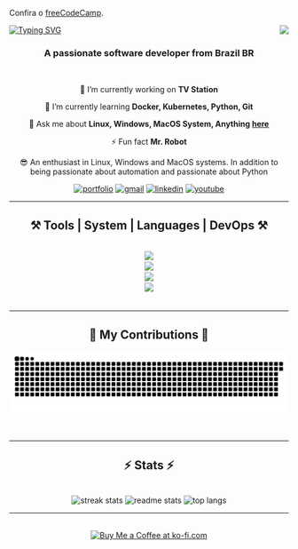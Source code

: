 <p>Confira o <a href="https://www.freecodecamp.org/" target="_blank" rel="noopener noreferrer">freeCodeCamp</a>.</p>




<img align="right" src="https://visitor-badge.laobi.icu/badge?page_id=thla21.visitor-badge" />

<a href="https://git.io/typing-svg"><img src="https://readme-typing-svg.herokuapp.com?font=Fira+Code&pause=500&color=41EB68&center=true&random=false&width=1000&lines=I'm+Thiago+Henrique.;Just+a+self-taught+person+crazy+about+technology+and+coffee.;Feel+free+to+check+out+my+profile%2C+maybe+I+have+something+that+interests+you" alt="Typing SVG" />
</a>

<h3 align="center">A passionate software developer from Brazil BR</h3>

<br/>

<div align="center">
 
 🔭 I’m currently working on **TV Station**
 
 🌱 I’m currently learning **Docker, Kubernetes, Python, Git**

💬 Ask me about **Linux, Windows, MacOS System, Anything [here](https://github.com/thla21/thla21/issues)**

⚡ Fun fact **Mr. Robot**

😎 An enthusiast in Linux, Windows and MacOS systems. In addition to being passionate about automation and passionate about Python

[![portfolio](https://img.shields.io/badge/portfolio-8537a3?style=for-the-badge&logo=ko-fi&logoColor=white)](https://github.com/thla21/)
[![gmail](https://img.shields.io/badge/gmail-333333?style=for-the-badge&logo=gmail&logoColor=red)](mailto:thiagoheniquela.21@gmail.com)
[![linkedin](https://img.shields.io/badge/linkedin-0077B5?style=for-the-badge&logo=linkedin&logoColor=white)](https://www.linkedin.com/in/thiago-henrique-linhares-de-ara%C3%BAjo-6739a4202/)
[![youtube](https://img.shields.io/badge/youtube-F9F9F9?style=for-the-badge&logo=youtube&logoColor=red)](https://youtu.be/kePxRO98lEY)

<hr/>
 
<h2 align="center">⚒️ Tools | System | Languages | DevOps ⚒️</h2>
<br/>
<div align="center">
    <img src="https://skillicons.dev/icons?i=atom,sublime,autocad,bash,vscode,pycharm,eclipse,github,prometheus,elasticsearch,grafana,heroku,nginx,obsidian,postgres" /><br>
    <img src="https://skillicons.dev/icons?i=apple,windows,linux,arch,debian,ubuntu,mint,redhat,kali" /><br>
    <img src="https://skillicons.dev/icons?i=markdown,git,python,mysql,sqlite,arduino,powershell" /><br>
    <img src="https://skillicons.dev/icons?i=docker,kubernetes,aws,gcp,ansible,terraform,jenkins" />
    
</div>

<br/>
<hr/>

<div align="center">
  <h2>🐍 My Contributions 🐍</h2>
  <picture>
    <source
      media="(prefers-color-scheme: dark)"
      srcset="https://raw.githubusercontent.com/thla21/thla21/manual-run-output/only-svg/github-contribution-grid-snake-dark.svg"
    />
    <source
      media="(prefers-color-scheme: light)"
      srcset="https://raw.githubusercontent.com/thla21/thla21/manual-run-output/only-svg/github-contribution-grid-snake-dark.svg"
    />
    <img
      alt="github contribution grid snake animation"
      src="https://raw.githubusercontent.com/thla21/thla21/manual-run-output/only-svg/github-contribution-grid-snake-dark.svg"
    />
  </picture>
  <br/><br/><br/>
</div>

<hr/>

<h2 align="center">⚡ Stats ⚡</h2>
<br>
<div align=center>
  <img width=250 src="https://github-readme-streak-stats-salesp07.vercel.app?user=thla21&theme=dark&locale=pt_BR&date_format=j%20M%5B%20Y%5D&background=181818&border_radius=10&fire=8537a3&ring=8537a3&currStreakLabel=8537a3" alt="streak stats"/>
  <img width=235 src="https://github-readme-stats.vercel.app/api?username=thla21&count_private=true&show_icons=true&theme=dark&rank_icon=github&border_radius=10" alt="readme stats" />
  <img width=253 src="https://github-readme-stats.vercel.app/api/top-langs/?username=thla21&hide=HTML&langs_count=8&layout=compact&theme=dark&border_radius=10&size_weight=0.5&count_weight=0.5&exclude_repo=github-readme-stats" alt="top langs" />
</div>

<hr/>

<br>

<div align="center">
<a href='https://ko-fi.com/V7V4RAK9C' target='_blank'><img height='64' style='border:0px;height:64px;' src='https://storage.ko-fi.com/cdn/kofi1.png?v=3' border='0' alt='Buy Me a Coffee at ko-fi.com' /></a>
</div>

<br/>
